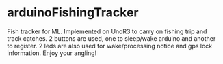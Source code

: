 # arduinoFishingTracker
Fish tracker for ML. Implemented on UnoR3 to carry on fishing trip and track catches. 2 buttons are used, one to sleep/wake arduino and another to register. 2 leds are also used for wake/processing notice and gps lock information. Enjoy your angling!
